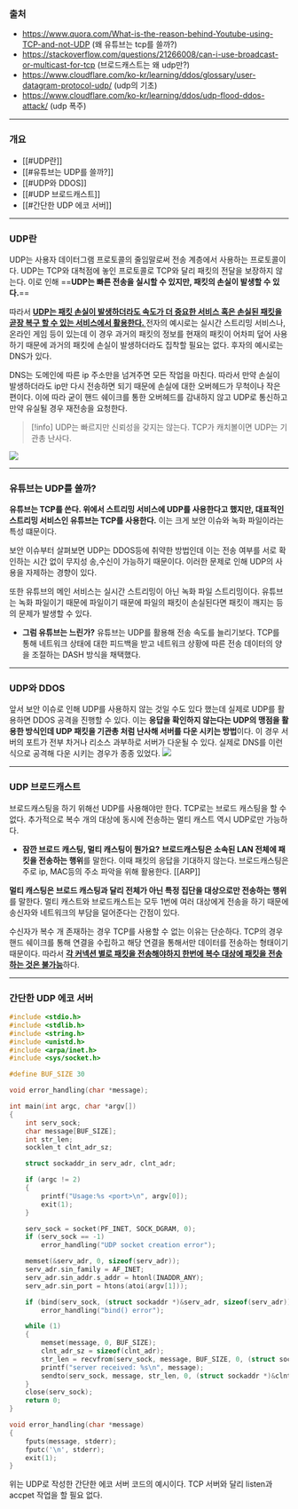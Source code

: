### 출처
* https://www.quora.com/What-is-the-reason-behind-Youtube-using-TCP-and-not-UDP  (왜 유튜브는 tcp를 쓸까?)
* https://stackoverflow.com/questions/21266008/can-i-use-broadcast-or-multicast-for-tcp (브로드캐스트는 왜 udp만?)
* https://www.cloudflare.com/ko-kr/learning/ddos/glossary/user-datagram-protocol-udp/ (udp의 기초)
* https://www.cloudflare.com/ko-kr/learning/ddos/udp-flood-ddos-attack/ (udp 폭주)
____
### 개요
* [[#UDP란]]
* [[#유튜브는 UDP를 쓸까?]]
* [[#UDP와 DDOS]]
* [[#UDP 브로드캐스트]]
* [[#간단한 UDP 에코 서버]]
___
### UDP란
UDP는 사용자 데이터그램 프로토콜의 줄임말로써 전송 계층에서 사용하는 프로토콜이다. UDP는 TCP와 대척점에 놓인 프로토콜로 TCP와 달리 패킷의 전달을 보장하지 않는다. 이로 인해 ==**UDP는 빠른 전송을 실시할 수 있지만, 패킷의 손실이 발생할 수 있다.**==

따라서 <b><u>UDP는 패킷 손실이 발생하더라도 속도가 더 중요한 서비스 혹은 손실된 패킷을 곧장 복구 할 수 있는 서비스에서 활용한다. </u></b> 전자의 예시로는 실시간 스트리밍 서비스나, 온라인 게임 등이 있는데 이 경우 과거의 패킷의 정보를 현재의 패킷이 어차피 덮어 사용하기 때문에 과거의 패킷에 손실이 발생하더라도 집착할 필요는 없다. 후자의 예시로는 DNS가 있다.

DNS는 도메인에 따른 ip 주소만을 넘겨주면 모든 작업을 마친다. 따라서  만약 손실이 발생하더라도 ip만 다시 전송하면 되기 때문에 손실에 대한 오버헤드가 무척이나 작은 편이다. 이에 따라 굳이 핸드 쉐이크를 통한 오버헤드를 감내하지 않고 UDP로 통신하고 만약 유실될 경우 재전송을 요청한다.

> [!info]
> UDP는 빠르지만 신뢰성을 갖지는 않는다. TCP가 캐치볼이면 UDP는 기관총 난사다.

![](https://sunnnyimg.s3.ap-northeast-2.amazonaws.com/UDP%20%ED%86%BA%EC%95%84%EB%B3%B4%EA%B8%B0%20/%20%EC%8A%A4%ED%81%AC%EB%A6%B0%EC%83%B7%202023-12-01%20%EC%98%A4%ED%9B%84%2010.04.17.png)

___
### 유튜브는 UDP를 쓸까?
**유튜브는 TCP를 쓴다. 위에서 스트리밍 서비스에 UDP를 사용한다고 했지만, 대표적인 스트리밍 서비스인 유튜브는 TCP를 사용한다.** 이는 크게 보안 이슈와 녹화 파일이라는 특성 떄문이다.

보안 이슈부터 살펴보면 UDP는 DDOS등에 취약한 방법인데 이는 전송 여부를 서로 확인하는 시간 없이 무지성 송,수신이 가능하기 때문이다. 이러한 문제로 인해 UDP의 사용을 자제하는 경향이 있다.

또한 유튜브의 메인 서비스는 실시간 스트리밍이 아닌 녹화 파일 스트리밍이다. 유튜브는 녹화 파일이기 때문에 파일이기 때문에 파일의 패킷이 손실된다면 패킷이 깨지는 등의 문제가 발생할 수 있다.  

* **그럼 유튜브는 느린가?**
유튜브는  UDP를 활용해 전송 속도를 늘리기보다. TCP를 통해 네트워크 상태에 대한 피드백을 받고 네트워크 상황에 따른 전송 데이터의 양을 조절하는  DASH 방식을 채택했다.
___
### UDP와 DDOS
앞서 보안 이슈로 인해  UDP를 사용하지 않는 것일 수도 있다 했는데 실제로 UDP를 활용하면 DDOS 공격을 진행할 수 있다. 이는 **응답을 확인하지 않는다는 UDP의 맹점을 활용한 방식인데 UDP 패킷을 기관총 처럼 난사해 서버를 다운 시키는 방법**이다. 이 경우 서버의 포트가 전부 차거나 리소스 과부하로 서버가 다운될 수 있다. 실제로 DNS를 이런 식으로 공격해 다운 시키는 경우가 종종 있었다.
![](https://sunnnyimg.s3.ap-northeast-2.amazonaws.com/UDP%20%ED%86%BA%EC%95%84%EB%B3%B4%EA%B8%B0%20/%20Pasted%20image%2020231201223133.png)
___
### UDP 브로드캐스트
브로드캐스팅을 하기 위해선 UDP를 사용해야만 한다.  TCP로는 브로드 캐스팅을 할 수 없다. 추가적으로 복수 개의 대상에 동시에 전송하는 멀티 캐스트 역시 UDP로만 가능하다.

* **잠깐 브로드 캐스팅, 멀티 캐스팅이 뭔가요?**
**브로드캐스팅은 소속된 LAN 전체에 패킷을 전송하는 행위**를 말한다. 이때 패킷의 응답을 기대하지 않는다. 브로드캐스팅은 주로 ip, MAC등의 주소 파악을 위해 활용한다. [[ARP]]

**멀티 캐스팅은 브로드 캐스팅과 달리 전체가 아닌 특정 집단을 대상으로만 전송하는 행위**를 말한다. 멀티 캐스트와 브로드캐스트는 모두 1번에 여러 대상에게 전송을 하기 때문에 송신자와 네트워크의 부담을 덜어준다는 간점이 있다.

수신자가 복수 개 존재하는 경우 TCP를 사용할 수 없는 이유는 단순하다.  TCP의 경우 핸드 쉐이크를 통해 연결을 수립하고 해당 연결을 통해서만 데이터를 전송하는 형태이기 때문이다. 따라서  <u><b>각 커넥션 별로 패킷을 전송해야하지 한번에 복수 대상에 패킷을 전송하는 것은 불가능</b></u>하다.
___
### 간단한 UDP 에코 서버

```c
#include <stdio.h>
#include <stdlib.h>
#include <string.h>
#include <unistd.h>
#include <arpa/inet.h>
#include <sys/socket.h>

#define BUF_SIZE 30

void error_handling(char *message);

int main(int argc, char *argv[])
{
    int serv_sock;
    char message[BUF_SIZE];
    int str_len;
    socklen_t clnt_adr_sz;

    struct sockaddr_in serv_adr, clnt_adr;

    if (argc != 2)
    {
        printf("Usage:%s <port>\n", argv[0]);
        exit(1);
    }

    serv_sock = socket(PF_INET, SOCK_DGRAM, 0);
    if (serv_sock == -1)
        error_handling("UDP socket creation error");

    memset(&serv_adr, 0, sizeof(serv_adr));
    serv_adr.sin_family = AF_INET;
    serv_adr.sin_addr.s_addr = htonl(INADDR_ANY);
    serv_adr.sin_port = htons(atoi(argv[1]));

    if (bind(serv_sock, (struct sockaddr *)&serv_adr, sizeof(serv_adr)) == -1)
        error_handling("bind() error");

    while (1)
    {
        memset(message, 0, BUF_SIZE);
        clnt_adr_sz = sizeof(clnt_adr);
        str_len = recvfrom(serv_sock, message, BUF_SIZE, 0, (struct sockaddr *)&clnt_adr, &clnt_adr_sz);
        printf("server received: %s\n", message);
        sendto(serv_sock, message, str_len, 0, (struct sockaddr *)&clnt_adr, clnt_adr_sz);
    }
    close(serv_sock);
    return 0;
}

void error_handling(char *message)
{
    fputs(message, stderr);
    fputc('\n', stderr);
    exit(1);
}
```
위는 UDP로 작성한 간단한 에코 서버 코드의 예시이다. TCP 서버와 달리 listen과 accpet 작업을 할 필요 없다. 